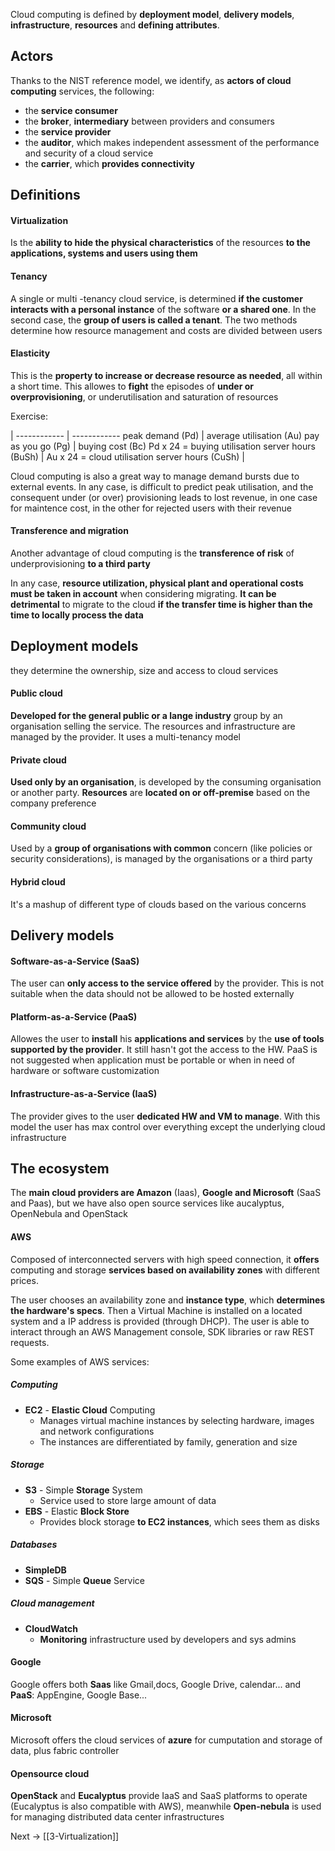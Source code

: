 Cloud computing is defined by **deployment model**, **delivery models**, **infrastructure**, **resources** and **defining attributes**.

## Actors

Thanks to the NIST reference model, we identify, as **actors of cloud computing** services, the following:
- the **service consumer**
- the **broker**, **intermediary** between providers and consumers
- the **service provider**
- the **auditor**, which makes independent assessment of the performance and security of a cloud service
- the **carrier**, which **provides connectivity**

## Definitions

####  Virtualization
Is the **ability to hide the physical characteristics** of the resources **to the applications, systems and users using them**

  
####  Tenancy
A single or multi -tenancy cloud service, is determined **if the customer interacts with a personal instance** of the software **or a shared one**. In the second case, the **group of users is called a tenant**.
The two methods determine how resource management and costs are divided between users
  

####  Elasticity
This is the **property to increase or decrease resource as needed**, all within a short time. This allowes to **fight** the episodes of **under or overprovisioning**, or underutilisation and saturation of resources

Exercise:

  | 
------------ | ------------
peak demand (Pd) | average utilisation (Au) 
pay as you go (Pg) | buying cost (Bc) 
Pd x 24 =  buying utilisation server hours (BuSh) |
Au x 24 =  cloud utilisation server hours (CuSh) |
  
Cloud computing is also a great way to manage demand bursts due to external events.
In any case, is difficult to predict peak utilisation, and the consequent under (or over) provisioning leads to lost revenue, in one case for maintence cost, in the other for rejected users with their revenue
  

####  Transference and migration
Another advantage of cloud computing is the **transference of risk**  of underprovisioning **to a third party**
  
In any case, **resource utilization, physical plant and operational costs must be taken in account** when considering migrating. **It can be detrimental** to migrate to the cloud **if the transfer time is higher than the time to locally process the data**
  

##  Deployment models
they determine the ownership, size and access to cloud services
  
####  Public cloud
**Developed for the general public or a lange industry** group by an organisation selling the service. The resources and infrastructure are managed by the provider. It uses a multi-tenancy model

####  Private cloud
**Used only by an organisation**, is developed by the consuming organisation or another party. **Resources** are **located on or off-premise** based on the company preference

####  Community cloud
Used by a **group of organisations with common** concern (like policies or security considerations), is managed by the organisations or a third party

####  Hybrid cloud
It's a mashup of different type of clouds based on the various concerns
  
##  Delivery models
####  Software-as-a-Service (SaaS)
The user can **only access to the service offered** by the provider. This is not suitable 
when the data should not be allowed to be hosted externally

####   Platform-as-a-Service (PaaS)
Allowes the user to **install** his **applications and services** by the **use of tools supported by the provider**. It still hasn't got the access to the HW. PaaS is not suggested when application must be portable or when in need of hardware or software customization

####   Infrastructure-as-a-Service (IaaS)
The provider gives to the user **dedicated HW and VM to manage**. With this model the user has max control over everything except the underlying cloud infrastructure

##  The ecosystem
The **main cloud providers are Amazon** (Iaas), **Google and Microsoft** (SaaS and Paas), but we have also open source services like aucalyptus, OpenNebula and OpenStack
  
####  AWS
Composed of interconnected servers with high speed connection, it **offers** computing and storage **services based on availability zones** with different prices.

The user chooses an availability zone and **instance type**, which **determines the hardware's specs**. Then a Virtual Machine is installed on a located system and a IP address is provided (through DHCP). The user is able to interact through an AWS Management console, SDK libraries or raw REST requests.

Some examples of AWS services:
##### Computing
- **EC2** - **Elastic Cloud** Computing
   -  Manages virtual machine instances by selecting hardware, images and network configurations
   - The instances are differentiated by family, generation and size
##### Storage
- **S3** - Simple **Storage** System
   -  Service used to store large amount of data
- **EBS** - Elastic **Block Store**
   -  Provides block storage **to EC2 instances**, which sees them as disks
##### Databases
- **SimpleDB**
- **SQS** - Simple **Queue** Service
##### Cloud management
- **CloudWatch**
   - **Monitoring** infrastructure used by developers and sys admins 

####  Google

Google offers both **Saas** like Gmail,docs, Google Drive, calendar... and **PaaS**: AppEngine, Google Base...
  

####  Microsoft

Microsoft offers the cloud services of **azure** for cumputation and storage of data, plus fabric controller


#### Opensource cloud

**OpenStack** and **Eucalyptus** provide IaaS and SaaS platforms to operate (Eucalyptus is also compatible with AWS), meanwhile **Open-nebula** is used for managing distributed data center infrastructures


Next -> [[3-Virtualization]]